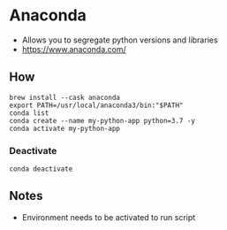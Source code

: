 # Anaconda
- Allows you to segregate python versions and libraries
- https://www.anaconda.com/

## How
```shell
brew install --cask anaconda
export PATH=/usr/local/anaconda3/bin:"$PATH"
conda list
conda create --name my-python-app python=3.7 -y
conda activate my-python-app
```

### Deactivate
```conda deactivate```

## Notes
- Environment needs to be activated to run script
